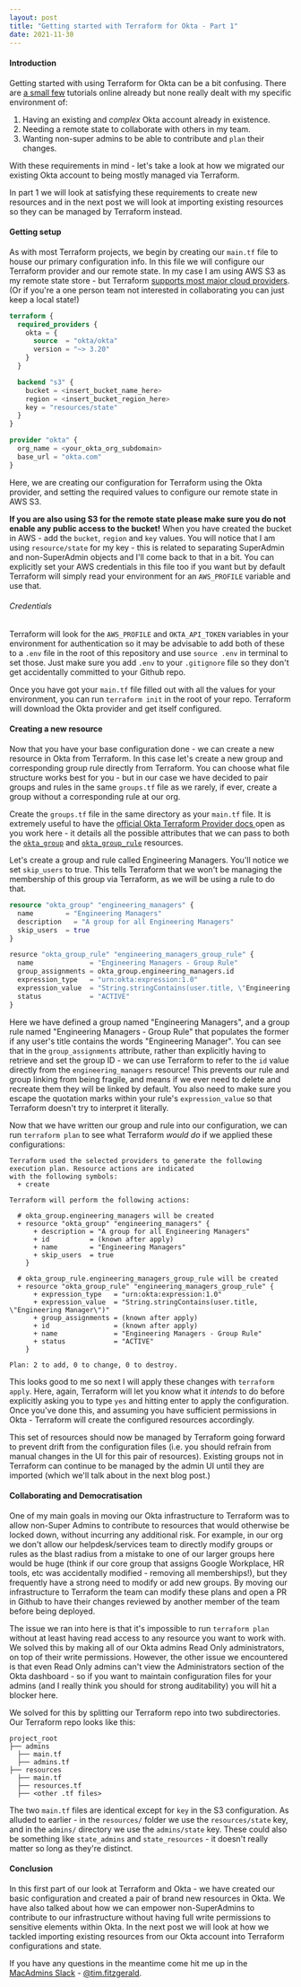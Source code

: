```yaml
---
layout: post
title: "Getting started with Terraform for Okta - Part 1"
date: 2021-11-30
---
```

#### Introduction
Getting started with using Terraform for Okta can be a bit confusing. There are [a small few](https://developer.okta.com/blog/2020/02/03/managing-multiple-okta-instances-with-terraform-cloud) tutorials online already but none really dealt with my specific environment of:

1. Having an existing and _complex_ Okta account already in existence.
2. Needing a remote state to collaborate with others in my team.
3. Wanting non-super admins to be able to contribute and `plan` their changes.

With these requirements in mind - let's take a look at how we migrated our existing Okta account to being mostly managed via Terraform.

In part 1 we will look at satisfying these requirements to create new resources and in the next post we will look at importing existing resources so they can be managed by Terraform instead.

#### Getting setup
As with most Terraform projects, we begin by creating our `main.tf` file to house our primary configuration info. In this file we will configure our Terraform provider and our remote state. In my case I am using AWS S3 as my remote state store - but Terraform [supports most major cloud providers](https://www.terraform.io/docs/language/state/remote.html). (Or if you're a one person team not interested in collaborating you can just keep a local state!)

```terraform
terraform {
  required_providers {
    okta = {
      source  = "okta/okta"
      version = "~> 3.20"
    }
  }

  backend "s3" {
    bucket = <insert_bucket_name_here>
    region = <insert_bucket_region_here>
    key = "resources/state"
  }
}

provider "okta" {
  org_name = <your_okta_org_subdomain>
  base_url = "okta.com"
}
```

Here, we are creating our configuration for Terraform using the Okta provider, and setting the required values to configure our remote state in AWS S3. 

__If you are also using S3 for the remote state please make sure you do not enable any public access to the bucket!__ When you have created the bucket in AWS - add the `bucket`, `region` and `key` values. You will notice that I am using `resource/state` for my key - this is related to separating SuperAdmin and non-SuperAdmin objects and I'll come back to that in a bit. You can explicitly set your AWS credentials in this file too if you want but by default Terraform will simply read your environment for an `AWS_PROFILE` variable and use that. 

###### _Credentials_
Terraform will look for the `AWS_PROFILE` and `OKTA_API_TOKEN` variables in your environment for authentication so it may be advisable to add both of these to a `.env` file in the root of this repository and use `source .env` in terminal to set those. Just make sure you add `.env` to your `.gitignore` file so they don't get accidentally committed to your Github repo.

Once you have got your `main.tf` file filled out with all the values for your environment, you can run `terraform init` in the root of your repo. Terraform will download the Okta provider and get itself configured.

#### Creating a new resource
Now that you have your base configuration done - we can create a new resource in Okta from Terraform. In this case let's create a new group and corresponding group rule directly from Terraform. You can choose what file structure works best for you - but in our case we have decided to pair groups and rules in the same `groups.tf` file as we rarely, if ever, create a group without a corresponding rule at our org. 

Create the `groups.tf` file in the same directory as your `main.tf` file. It is extremely useful to have the [official Okta Terraform Provider docs ](https://registry.terraform.io/providers/okta/okta/latest/docs) open as you work here - it details all the possible attributes that we can pass to both the [`okta_group`](https://registry.terraform.io/providers/okta/okta/latest/docs/resources/group) and [`okta_group_rule`](https://registry.terraform.io/providers/okta/okta/latest/docs/resources/group_rule) resources.

Let's create a group and rule called Engineering Managers. You'll notice we set `skip_users` to true. This tells Terraform that we won't be managing the membership of this group via Terraform, as we will be using a rule to do that. 

```terraform
resource "okta_group" "engineering_managers" {
  name        = "Engineering Managers"
  description	= "A group for all Engineering Managers"
  skip_users  = true
}

resurce "okta_group_rule" "engineering_managers_group_rule" {
  name              = "Engineering Managers - Group Rule"
  group_assignments	= okta_group.engineering_managers.id
  expression_type   = "urn:okta:expression:1.0"
  expression_value  = "String.stringContains(user.title, \"Engineering Manager\")"
  status            = "ACTIVE"
}
```

Here we have defined a group named "Engineering Managers", and a group rule named "Engineering Managers - Group Rule" that populates the former if any user's title contains the words "Engineering Manager". You can see that in the `group_assignments` attribute, rather than explicitly having to retrieve and set the group ID - we can use Terraform to refer to the `id` value directly from the `engineering_managers` resource! This prevents our rule and group linking from being fragile, and means if we ever need to delete and recreate them they will be linked by default. You also need to make sure you escape the quotation marks within your rule's `expression_value` so that Terraform doesn't try to interpret it literally. 

Now that we have written our group and rule into our configuration, we can run `terraform plan` to see what Terraform _would do_ if we applied these configurations:

```shell
Terraform used the selected providers to generate the following execution plan. Resource actions are indicated
with the following symbols:
  + create

Terraform will perform the following actions:

  # okta_group.engineering_managers will be created
  + resource "okta_group" "engineering_managers" {
      + description = "A group for all Engineering Managers"
      + id          = (known after apply)
      + name        = "Engineering Managers"
      + skip_users  = true
    }

  # okta_group_rule.engineering_managers_group_rule will be created
  + resource "okta_group_rule" "engineering_managers_group_rule" {
      + expression_type   = "urn:okta:expression:1.0"
      + expression_value  = "String.stringContains(user.title, \"Engineering Manager\")"
      + group_assignments = (known after apply)
      + id                = (known after apply)
      + name              = "Engineering Managers - Group Rule"
      + status            = "ACTIVE"
    }

Plan: 2 to add, 0 to change, 0 to destroy.
```

This looks good to me so next I will apply these changes with `terraform apply`. Here, again, Terraform will let you know what it _intends_ to do before explicitly asking you to type `yes` and hitting enter to apply the configuration. Once you've done this, and assuming you have sufficient permissions in Okta - Terraform will create the configured resources accordingly. 

This set of resources should now be managed by Terraform going forward to prevent drift from the configuration files (i.e. you should refrain from manual changes in the UI for this pair of resources). Existing groups not in Terraform can continue to be managed by the admin UI until they are imported (which we'll talk about in the next blog post.)

#### Collaborating and Democratisation
One of my main goals in moving our Okta infrastructure to Terraform was to allow non-Super Admins to contribute to resources that would otherwise be locked down, without incurring any additional risk. For example, in our org we don't allow our helpdesk/services team to directly modify groups or rules as the blast radius from a mistake to one of our larger groups here would be huge (think if our core group that assigns Google Workplace, HR tools, etc was accidentally modified - removing all memberships!), but they frequently have a strong need to modify or add new groups. By moving our infrastructure to Terraform the team can modify these plans and open a PR in Github to have their changes reviewed by another member of the team before being deployed.

The issue we ran into here is that it's impossible to run `terraform plan` without at least having read access to any resource you want to work with. We solved this by making all of our Okta admins Read Only administrators, on top of their write permissions. However, the other issue we encountered is that even Read Only admins can't view the Administrators section of the Okta dashboard - so if you want to maintain configuration files for your admins (and I really think you should for strong auditability) you will hit a blocker here. 

We solved for this by splitting our Terraform repo into two subdirectories. Our Terraform repo looks like this:

```shell
project_root
├── admins
  ├── main.tf
  ├── admins.tf
├── resources
  ├── main.tf
  ├── resources.tf
  ├── <other .tf files>
```

The two `main.tf` files are identical except for `key` in the S3 configuration. As alluded to earlier - in the `resources/` folder we use the `resources/state` key, and in the `admins/` directory we use the `admins/state` key. These could also be something like `state_admins` and `state_resources` - it doesn't really matter so long as they're distinct.

#### Conclusion
In this first part of our look at Terraform and Okta - we have created our basic configuration and created a pair of brand new resources in Okta. We have also talked about how we can empower non-SuperAdmins to contribute to our infrastructure without having full write permissions to sensitive elements within Okta. In the next post we will look at how we tackled importing existing resources from our Okta account into Terraform configurations and state. 

If you have any questions in the meantime come hit me up in the [MacAdmins Slack](https://www.macadmins.org/) - [@tim.fitzgerald](https://macadmins.slack.com/team/U0HV0URL7).
